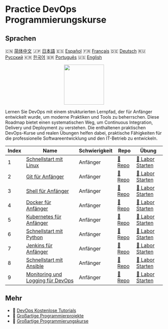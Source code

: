 # Practice DevOps Programmierungskurse

## Sprachen

🇨🇳 [简体中文](README_zh.md) 🇯🇵 [日本語](README_ja.md) 🇪🇸 [Español](README_es.md) 🇫🇷 [Français](README_fr.md) 🇩🇪 [Deutsch](README_de.md) 🇷🇺 [Русский](README_ru.md) 🇰🇷 [한국어](README_ko.md) 🇧🇷 [Português](README_pt.md) 🇺🇸 [English](README.md) 

<div align="center">
<img width="128px" src="https://file.labex.io/path/a3Od9y18p0bV.png">
</div>

Lernen Sie DevOps mit einem strukturierten Lernpfad, der für Anfänger entwickelt wurde, um moderne Praktiken und Tools zu beherrschen. Diese Roadmap bietet einen systematischen Weg, um Continuous Integration, Delivery und Deployment zu verstehen. Die enthaltenen praktischen DevOps-Kurse und realen Übungen helfen dabei, praktische Fähigkeiten für die professionelle Softwareentwicklung und den IT-Betrieb zu entwickeln.

|   Index | Name                                                                                               | Schwierigkeit   | Repo                                                                       | Übung                                                                             |
|---------|----------------------------------------------------------------------------------------------------|-----------------|----------------------------------------------------------------------------|-----------------------------------------------------------------------------------|
|       1 | [Schnellstart mit Linux](https://labex.io/de/courses/quick-start-with-linux)                       | Anfänger        | [🔗 Repo](https://github.com/labex-labs/quick-start-with-linux)            | [🚀 Labor Starten](https://labex.io/de/courses/quick-start-with-linux)            |
|       2 | [Git für Anfänger](https://labex.io/de/courses/git-for-beginners)                                  | Anfänger        | [🔗 Repo](https://github.com/labex-labs/git-for-beginners)                 | [🚀 Labor Starten](https://labex.io/de/courses/git-for-beginners)                 |
|       3 | [Shell für Anfänger](https://labex.io/de/courses/shell-for-beginners)                              | Anfänger        | [🔗 Repo](https://github.com/labex-labs/shell-for-beginners)               | [🚀 Labor Starten](https://labex.io/de/courses/shell-for-beginners)               |
|       4 | [Docker für Anfänger](https://labex.io/de/courses/docker-for-beginners)                            | Anfänger        | [🔗 Repo](https://github.com/labex-labs/docker-for-beginners)              | [🚀 Labor Starten](https://labex.io/de/courses/docker-for-beginners)              |
|       5 | [Kubernetes für Anfänger](https://labex.io/de/courses/kubernetes-for-beginners)                    | Anfänger        | [🔗 Repo](https://github.com/labex-labs/kubernetes-for-beginners)          | [🚀 Labor Starten](https://labex.io/de/courses/kubernetes-for-beginners)          |
|       6 | [Schnellstart mit Python](https://labex.io/de/courses/quick-start-with-python)                     | Anfänger        | [🔗 Repo](https://github.com/labex-labs/quick-start-with-python)           | [🚀 Labor Starten](https://labex.io/de/courses/quick-start-with-python)           |
|       7 | [Jenkins für Anfänger](https://labex.io/de/courses/jenkins-for-beginners)                          | Anfänger        | [🔗 Repo](https://github.com/labex-labs/jenkins-for-beginners)             | [🚀 Labor Starten](https://labex.io/de/courses/jenkins-for-beginners)             |
|       8 | [Schnellstart mit Ansible](https://labex.io/de/courses/quick-start-with-ansible)                   | Anfänger        | [🔗 Repo](https://github.com/labex-labs/quick-start-with-ansible)          | [🚀 Labor Starten](https://labex.io/de/courses/quick-start-with-ansible)          |
|       9 | [Monitoring und Logging für DevOps](https://labex.io/de/courses/monitoring-and-logging-for-devops) | Anfänger        | [🔗 Repo](https://github.com/labex-labs/monitoring-and-logging-for-devops) | [🚀 Labor Starten](https://labex.io/de/courses/monitoring-and-logging-for-devops) |

## Mehr

- 🔗 [DevOps Kostenlose Tutorials](https://github.com/labex-labs/devops-free-tutorials)
- 🔗 [Großartige Programmierprojekte](https://github.com/labex-labs/awesome-programming-projects)
- 🔗 [Großartige Programmierungskurse](https://github.com/labex-labs/awesome-programming-courses)

